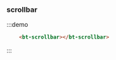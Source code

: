 ### scrollbar

<style>
    .bt-scrollbar {
        border: 1px solid #80a0fb;
    }
</style>

:::demo
```html
    <bt-scrollbar></bt-scrollbar>
```
:::